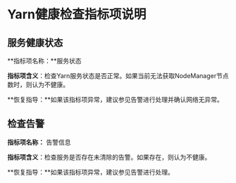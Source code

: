 # Yarn健康检查指标项说明<a name="mrs_01_0287"></a>

## 服务健康状态<a name="section4782228113339"></a>

**指标项名称：**服务状态

**指标项含义**：检查Yarn服务状态是否正常。如果当前无法获取NodeManager节点数时，则认为不健康。

**恢复指导：**如果该指标项异常，建议参见告警进行处理并确认网络无异常。

## 检查告警<a name="section2245433113340"></a>

**指标项名称：**  告警信息

**指标项含义**：检查服务是否存在未清除的告警。如果存在，则认为不健康。

**恢复指导：**如果该指标项异常，建议参见告警进行处理。

